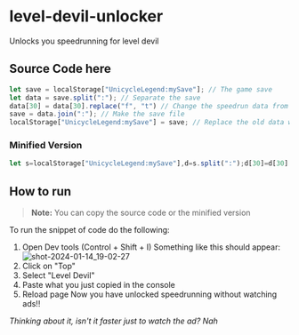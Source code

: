 # level-devil-unlocker
Unlocks you speedrunning for level devil
## Source Code here
```javascript
let save = localStorage["UnicycleLegend:mySave"]; // The game save
let data = save.split(":"); // Separate the save
data[30] = data[30].replace("f", "t") // Change the speedrun data from false to true, if already true, nothing happens
save = data.join(":"); // Make the save file
localStorage["UnicycleLegend:mySave"] = save; // Replace the old data with the new one
```
### Minified Version
```javascript
let s=localStorage["UnicycleLegend:mySave"],d=s.split(":");d[30]=d[30].replace("f","t"),s=d.join(":"),localStorage["UnicycleLegend:mySave"]=s;
```
## How to run
> **Note:** You can copy the source code or the minified version

To run the snippet of code do the following:<br>
1. Open Dev tools (Control + Shift + I) Something like this should appear:
   ![shot-2024-01-14_19-02-27](https://github.com/not-a-java-dev/level-devil-unlocker/assets/68130396/b169ef6b-fc08-41e2-9d5f-093b4d6fc4e0)
2. Click on "Top"
3. Select "Level Devil"
4. Paste what you just copied in the console
5. Reload page
Now you have unlocked speedrunning without watching ads!!

*Thinking about it, isn't it faster just to watch the ad? Nah*
